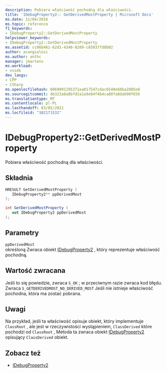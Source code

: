 ```yaml
---
description: Pobiera właściwość pochodną dla właściwości.
title: 'IDebugProperty2:: GetDerivedMostProperty | Microsoft Docs'
ms.date: 11/04/2016
ms.topic: reference
f1_keywords:
- IDebugProperty2::GetDerivedMostProperty
helpviewer_keywords:
- IDebugProperty2::GetDerivedMostProperty
ms.assetid: cc86b461-62d1-4340-8209-c65037fd8b02
author: acangialosi
ms.author: anthc
manager: jmartens
ms.workload:
- vssdk
dev_langs:
- CPP
- CSharp
ms.openlocfilehash: 6069091295371ea017547cdac6540e68ba2885e8
ms.sourcegitcommit: 4b323a8a8bfd1a1a9e84f4b4ca88fa8da690f656
ms.translationtype: MT
ms.contentlocale: pl-PL
ms.lasthandoff: 03/05/2021
ms.locfileid: "102171532"
---
```

# <a name="idebugproperty2getderivedmostproperty"></a>IDebugProperty2::GetDerivedMostProperty
Pobiera właściwość pochodną dla właściwości.

## <a name="syntax"></a>Składnia

```cpp
HRESULT GetDerivedMostProperty ( 
   IDebugProperty2** ppDerivedMost
);
```

```csharp
int GetDerivedMostProperty ( 
   out IDebugProperty2 ppDerivedMost
);
```

## <a name="parameters"></a>Parametry
`ppDerivedMost`\
określoną Zwraca obiekt [IDebugProperty2](../../../extensibility/debugger/reference/idebugproperty2.md) , który reprezentuje właściwość pochodną.

## <a name="return-value"></a>Wartość zwracana
 Jeśli to się powiedzie, zwraca `S_OK` ; w przeciwnym razie zwraca kod błędu. Zwraca `S_GETDERIVEDMOST_NO_DERIVED_MOST` Jeśli nie istnieje właściwość pochodna, która ma zostać pobrana.

## <a name="remarks"></a>Uwagi
 Na przykład, jeśli ta właściwość opisuje obiekt, który implementuje `ClassRoot` , ale jest w rzeczywistości wystąpieniem, `ClassDerived` które pochodzi od `ClassRoot` , Metoda ta zwraca obiekt [IDebugProperty2](../../../extensibility/debugger/reference/idebugproperty2.md) opisujący `ClassDerived` obiekt.

## <a name="see-also"></a>Zobacz też
- [IDebugProperty2](../../../extensibility/debugger/reference/idebugproperty2.md)
